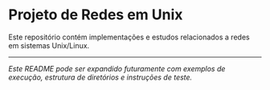 # Projeto de Redes em Unix  

Este repositório contém implementações e estudos relacionados a redes em sistemas Unix/Linux.  

---
*Este README pode ser expandido futuramente com exemplos de execução, estrutura de diretórios e instruções de teste.*
